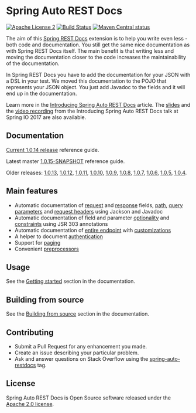 # Spring Auto REST Docs
[![Apache License 2](https://img.shields.io/badge/license-ASF2-blue.svg)](https://www.apache.org/licenses/LICENSE-2.0.txt)
[![Build Status](https://travis-ci.org/ScaCap/spring-auto-restdocs.svg?branch=master)](https://travis-ci.org/ScaCap/spring-auto-restdocs)
[![Maven Central status](https://img.shields.io/maven-central/v/capital.scalable/spring-auto-restdocs-core.svg)](https://search.maven.org/#search%7Cga%7C1%7Ccapital.scalable%20spring-auto-restdocs)

The aim of this [Spring REST Docs](https://projects.spring.io/spring-restdocs/)
extension is to help you write even less - both code and documentation.
You still get the same nice documentation as with Spring REST Docs itself.
The main benefit is that writing less and moving the documentation closer
to the code increases the maintainability of the documentation.

In Spring REST Docs you have to add the documentation for your JSON with
a DSL in your test. We moved this documentation to the POJO that represents
your JSON object. You just add Javadoc to the fields and it will end
up in the documentation.

Learn more in the [Introducing Spring Auto REST Docs](https://dzone.com/articles/introducing-spring-auto-rest-docs) article.
The [slides](https://www.slideshare.net/fbenz/introducing-spring-auto-rest-docs)
and the
[video recording](https://www.youtube.com/watch?v=M7GEN6Jh6CQ)
from the Introducing Spring Auto REST Docs talk at Spring IO 2017 are also available.

## Documentation

[Current 1.0.14 release](https://htmlpreview.github.io/?https://github.com/ScaCap/spring-auto-restdocs/blob/v1.0.14/docs/index.html) reference guide.

Latest master [1.0.15-SNAPSHOT](https://scacap.github.io/spring-auto-restdocs) reference guide.

Older releases: 
[1.0.13](https://htmlpreview.github.io/?https://github.com/ScaCap/spring-auto-restdocs/blob/v1.0.13/docs/index.html),
[1.0.12](https://htmlpreview.github.io/?https://github.com/ScaCap/spring-auto-restdocs/blob/v1.0.12/docs/index.html),
[1.0.11](https://htmlpreview.github.io/?https://github.com/ScaCap/spring-auto-restdocs/blob/v1.0.11/docs/index.html),
[1.0.10](https://htmlpreview.github.io/?https://github.com/ScaCap/spring-auto-restdocs/blob/v1.0.10/docs/index.html),
[1.0.9](https://htmlpreview.github.io/?https://github.com/ScaCap/spring-auto-restdocs/blob/v1.0.9/docs/index.html),
[1.0.8](https://htmlpreview.github.io/?https://github.com/ScaCap/spring-auto-restdocs/blob/v1.0.8/docs/index.html),
[1.0.7](https://htmlpreview.github.io/?https://github.com/ScaCap/spring-auto-restdocs/blob/v1.0.7/docs/index.html),
[1.0.6](https://htmlpreview.github.io/?https://github.com/ScaCap/spring-auto-restdocs/blob/v1.0.6/docs/index.html),
[1.0.5](https://htmlpreview.github.io/?https://github.com/ScaCap/spring-auto-restdocs/blob/v1.0.5/docs/index.html),
[1.0.4](https://htmlpreview.github.io/?https://github.com/ScaCap/spring-auto-restdocs/blob/v1.0.4/docs/index.html).

## Main features

* Automatic documentation of
[request](https://scacap.github.io/spring-auto-restdocs/#snippets-request-fields) and
[response](https://scacap.github.io/spring-auto-restdocs/#snippets-response-fields) fields,
[path](https://scacap.github.io/spring-auto-restdocs/#snippets-path-parameters),
[query parameters](https://scacap.github.io/spring-auto-restdocs/#snippets-request-parameters) and
[request headers](https://scacap.github.io/spring-auto-restdocs/#snippets-request-headers)
using Jackson and Javadoc
* Automatic documentation of field and parameter
[optionality](https://scacap.github.io/spring-auto-restdocs/#constraints-optionality) and
[constraints](https://scacap.github.io/spring-auto-restdocs/#constraints) using JSR 303 annotations
* Automatic documentation of [entire endpoint](https://scacap.github.io/spring-auto-restdocs/#snippets-section) with [customizations](https://scacap.github.io/spring-auto-restdocs/#snippets-section-customization)
* A helper to document [authentication](https://scacap.github.io/spring-auto-restdocs/#snippets-authorization)
* Support for [paging](https://scacap.github.io/spring-auto-restdocs/#paging)
* Convenient [preprocessors](https://scacap.github.io/spring-auto-restdocs/#preprocessors)

## Usage

See the [Getting started](https://scacap.github.io/spring-auto-restdocs/#gettingstarted) section in the documentation.

## Building from source

See the [Building from source](https://scacap.github.io/spring-auto-restdocs/#contributing-building) section in the documentation.

## Contributing

- Submit a Pull Request for any enhancement you made.
- Create an issue describing your particular problem.
- Ask and answer questions on Stack Overflow using the [spring-auto-restdocs](https://stackoverflow.com/tags/spring-auto-restdocs) tag.

## License

Spring Auto REST Docs is Open Source software released under the
[Apache 2.0 license](http://www.apache.org/licenses/LICENSE-2.0.html).
